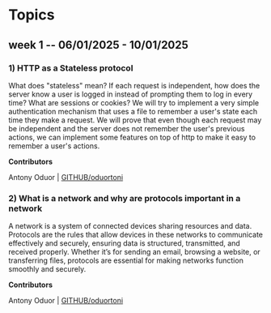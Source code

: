 # Topics

## week 1 -- 06/01/2025 - 10/01/2025

### 1) HTTP as a Stateless protocol

What does "stateless" mean? If each request is independent, how does the server know a user is logged in instead of prompting them to log in every time? What are sessions or cookies? We will try to implement a very simple authentication mechanism that uses a file to remember a user's state each time they make a request. We will prove that even though each request may be independent and the server does not remember the user's previous actions, we can implement some features on top of http to make it easy to remember a user's actions.

**Contributors**

Antony Oduor | [GITHUB/oduortoni](https://github.com/oduortoni)

### 2) What is a network and why are protocols important in a network

A network is a system of connected devices sharing resources and data. Protocols are the rules that allow devices in these networks to communicate effectively and securely, ensuring data is structured, transmitted, and received properly. Whether it’s for sending an email, browsing a website, or transferring files, protocols are essential for making networks function smoothly and securely.

**Contributors**

Antony Oduor | [GITHUB/oduortoni](https://github.com/oduortoni)

